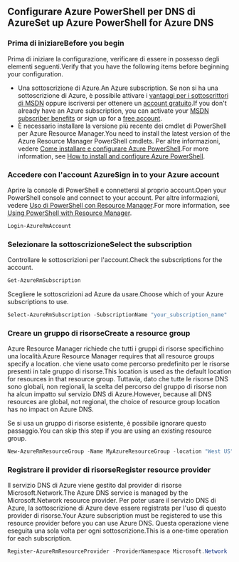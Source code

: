 ## <a name="set-up-azure-powershell-for-azure-dns"></a><span data-ttu-id="08c41-101">Configurare Azure PowerShell per DNS di Azure</span><span class="sxs-lookup"><span data-stu-id="08c41-101">Set up Azure PowerShell for Azure DNS</span></span>

### <a name="before-you-begin"></a><span data-ttu-id="08c41-102">Prima di iniziare</span><span class="sxs-lookup"><span data-stu-id="08c41-102">Before you begin</span></span>

<span data-ttu-id="08c41-103">Prima di iniziare la configurazione, verificare di essere in possesso degli elementi seguenti.</span><span class="sxs-lookup"><span data-stu-id="08c41-103">Verify that you have the following items before beginning your configuration.</span></span>

* <span data-ttu-id="08c41-104">Una sottoscrizione di Azure.</span><span class="sxs-lookup"><span data-stu-id="08c41-104">An Azure subscription.</span></span> <span data-ttu-id="08c41-105">Se non si ha una sottoscrizione di Azure, è possibile attivare i [vantaggi per i sottoscrittori di MSDN](https://azure.microsoft.com/pricing/member-offers/msdn-benefits-details/) oppure iscriversi per ottenere un [account gratuito](https://azure.microsoft.com/pricing/free-trial/).</span><span class="sxs-lookup"><span data-stu-id="08c41-105">If you don't already have an Azure subscription, you can activate your [MSDN subscriber benefits](https://azure.microsoft.com/pricing/member-offers/msdn-benefits-details/) or sign up for a [free account](https://azure.microsoft.com/pricing/free-trial/).</span></span>
* <span data-ttu-id="08c41-106">È necessario installare la versione più recente dei cmdlet di PowerShell per Azure Resource Manager.</span><span class="sxs-lookup"><span data-stu-id="08c41-106">You need to install the latest version of the Azure Resource Manager PowerShell cmdlets.</span></span> <span data-ttu-id="08c41-107">Per altre informazioni, vedere [Come installare e configurare Azure PowerShell](/powershell/azureps-cmdlets-docs).</span><span class="sxs-lookup"><span data-stu-id="08c41-107">For more information, see [How to install and configure Azure PowerShell](/powershell/azureps-cmdlets-docs).</span></span>

### <a name="sign-in-to-your-azure-account"></a><span data-ttu-id="08c41-108">Accedere con l'account Azure</span><span class="sxs-lookup"><span data-stu-id="08c41-108">Sign in to your Azure account</span></span>

<span data-ttu-id="08c41-109">Aprire la console di PowerShell e connettersi al proprio account.</span><span class="sxs-lookup"><span data-stu-id="08c41-109">Open your PowerShell console and connect to your account.</span></span> <span data-ttu-id="08c41-110">Per altre informazioni, vedere [Uso di PowerShell con Resource Manager](../articles/azure-resource-manager/powershell-azure-resource-manager.md).</span><span class="sxs-lookup"><span data-stu-id="08c41-110">For more information, see [Using PowerShell with Resource Manager](../articles/azure-resource-manager/powershell-azure-resource-manager.md).</span></span>

```powershell
Login-AzureRmAccount
```

### <a name="select-the-subscription"></a><span data-ttu-id="08c41-111">Selezionare la sottoscrizione</span><span class="sxs-lookup"><span data-stu-id="08c41-111">Select the subscription</span></span>
 
<span data-ttu-id="08c41-112">Controllare le sottoscrizioni per l'account.</span><span class="sxs-lookup"><span data-stu-id="08c41-112">Check the subscriptions for the account.</span></span>

```powershell
Get-AzureRmSubscription
```

<span data-ttu-id="08c41-113">Scegliere le sottoscrizioni ad Azure da usare.</span><span class="sxs-lookup"><span data-stu-id="08c41-113">Choose which of your Azure subscriptions to use.</span></span>

```powershell
Select-AzureRmSubscription -SubscriptionName "your_subscription_name"
```

### <a name="create-a-resource-group"></a><span data-ttu-id="08c41-114">Creare un gruppo di risorse</span><span class="sxs-lookup"><span data-stu-id="08c41-114">Create a resource group</span></span>

<span data-ttu-id="08c41-115">Azure Resource Manager richiede che tutti i gruppi di risorse specifichino una località.</span><span class="sxs-lookup"><span data-stu-id="08c41-115">Azure Resource Manager requires that all resource groups specify a location.</span></span> <span data-ttu-id="08c41-116">che viene usato come percorso predefinito per le risorse presenti in tale gruppo di risorse.</span><span class="sxs-lookup"><span data-stu-id="08c41-116">This location is used as the default location for resources in that resource group.</span></span> <span data-ttu-id="08c41-117">Tuttavia, dato che tutte le risorse DNS sono globali, non regionali, la scelta del percorso del gruppo di risorse non ha alcun impatto sul servizio DNS di Azure.</span><span class="sxs-lookup"><span data-stu-id="08c41-117">However, because all DNS resources are global, not regional, the choice of resource group location has no impact on Azure DNS.</span></span>

<span data-ttu-id="08c41-118">Se si usa un gruppo di risorse esistente, è possibile ignorare questo passaggio.</span><span class="sxs-lookup"><span data-stu-id="08c41-118">You can skip this step if you are using an existing resource group.</span></span>

```powershell
New-AzureRmResourceGroup -Name MyAzureResourceGroup -location "West US"
```

### <a name="register-resource-provider"></a><span data-ttu-id="08c41-119">Registrare il provider di risorse</span><span class="sxs-lookup"><span data-stu-id="08c41-119">Register resource provider</span></span>

<span data-ttu-id="08c41-120">Il servizio DNS di Azure viene gestito dal provider di risorse Microsoft.Network.</span><span class="sxs-lookup"><span data-stu-id="08c41-120">The Azure DNS service is managed by the Microsoft.Network resource provider.</span></span> <span data-ttu-id="08c41-121">Per poter usare il servizio DNS di Azure, la sottoscrizione di Azure deve essere registrata per l'uso di questo provider di risorse.</span><span class="sxs-lookup"><span data-stu-id="08c41-121">Your Azure subscription must be registered to use this resource provider before you can use Azure DNS.</span></span> <span data-ttu-id="08c41-122">Questa operazione viene eseguita una sola volta per ogni sottoscrizione.</span><span class="sxs-lookup"><span data-stu-id="08c41-122">This is a one-time operation for each subscription.</span></span>

```powershell
Register-AzureRmResourceProvider -ProviderNamespace Microsoft.Network
```